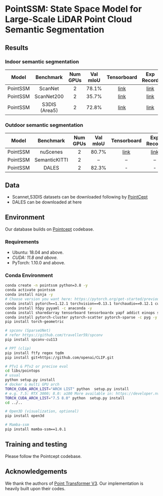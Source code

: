 # PointSSM: State Space Model for Large-Scale LiDAR Point Cloud Semantic Segmentation

## Results
### Indoor semantic segmentation

|  Model   |   Benchmark   | Num GPUs | Val mIoU |                                       Tensorboard                                       |              Exp Record              |
|:--------:| :-----------: |:--------:|:--------:|:---------------------------------------------------------------------------------------:|:------------------------------------:|
| PointSSM |    ScanNet    |    2     |  78.1%   | [link](exp/scannet/semseg-default/events.out.tfevents.1728354922.cv-Z690-GAMING-X-DDR4) |  [link](exp/scannet/semseg-default)  |
|   PointSSM   |   ScanNet200  |    2     |  35.7%   |         [link](exp/scannet200/semseg-default/events.out.tfevents.1730197260.cv-Z690-GAMING-X-DDR4)         | [link](exp/scanne200/semseg-default) |
|   PointSSM   | S3DIS (Area5) |    2     |  72.8%   |         [link](exp/s3dis/semseg-default/events.out.tfevents.1728446362.cv-Z690-GAMING-X-DDR4)         |   [link](exp/s3dis/semseg-default)   |

### Outdoor semantic segmentation  
|    Model   |   Benchmark   | Num GPUs | Val mIoU |                                       Tensorboard                                        |             Exp Record              |
| :--------: |:-------------:|:--------:|:--------:|:----------------------------------------------------------------------------------------:|:-----------------------------------:|
|    PointSSM    |   nuScenes    |    2     |  80.7%   | [link](exp/nuscenes/semseg-default/events.out.tfevents.1728970636.cv-Z690-GAMING-X-DDR4) | [link](exp/nuscenes/semseg-default) |
|    PointSSM    | SemanticKITTI |    2     |    –     |                                            –                                             |                  –                  |
|    PointSSM    |     DALES     |    2     |  82.3%   |                                            -                                             |                  -                  |

## Data
* Scannet,S3DIS datasets can be downloaded following by [PointCept](https://huggingface.co/Pointcept/datasets)
* DALES can be downloaded at here


## Environment
Our database builds on [Pointcept](https://github.com/Pointcept/Pointcept>) codebase.
### Requirements
- Ubuntu: 18.04 and above.
- *CUDA: 11.8 and above.*
- PyTorch: 1.10.0 and above.
### Conda Environment

```bash
conda create -n pointssm python=3.8 -y
conda activate pointssm
conda install ninja -y
# Choose version you want here: https://pytorch.org/get-started/previous-versions/
conda install pytorch==1.12.1 torchvision==0.13.1 torchaudio==0.12.1 cudatoolkit=11.3 -c pytorch -y
conda install h5py pyyaml -c anaconda -y
conda install sharedarray tensorboard tensorboardx yapf addict einops scipy plyfile termcolor timm -c conda-forge -y
conda install pytorch-cluster pytorch-scatter pytorch-sparse -c pyg -y
pip install torch-geometric

# spconv (SparseUNet)
# refer https://github.com/traveller59/spconv
pip install spconv-cu113

# PPT (clip)
pip install ftfy regex tqdm
pip install git+https://github.com/openai/CLIP.git

# PTv1 & PTv2 or precise eval
cd libs/pointops
# usual
python setup.py install
# docker & multi GPU arch
TORCH_CUDA_ARCH_LIST="ARCH LIST" python  setup.py install
# e.g. 7.5: RTX 3000; 8.0: a100 More available in: https://developer.nvidia.com/cuda-gpus
TORCH_CUDA_ARCH_LIST="7.5 8.0" python  setup.py install
cd ../..

# Open3D (visualization, optional)
pip install open3d

# Mamba-ssm
pip install mamba-ssm==1.0.1
```

## Training and testing
Please follow the Pointcept codebase.

## Acknowledgements
We thank the authors of [Point Transformer V3](https://github.com/Pointcept/Pointcept>). Our implementation is heavily built upon their codes.
